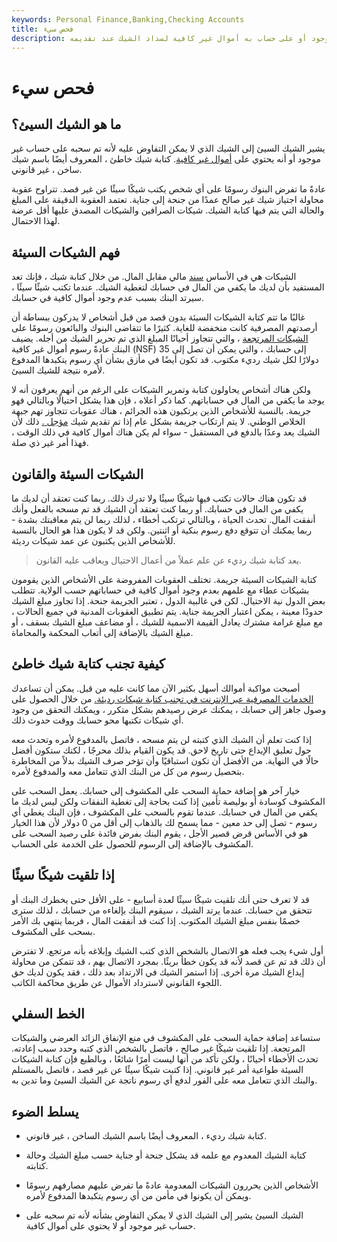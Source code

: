 ```yaml
---
keywords: Personal Finance,Banking,Checking Accounts
title: فحص سيء
description: الشيك السيئ هو شيك مسحوب على حساب غير موجود أو على حساب به أموال غير كافية لسداد الشيك عند تقديمه.
---
```


# فحص سيء
## ما هو الشيك السيئ؟

يشير الشيك السيئ إلى الشيك الذي لا يمكن التفاوض عليه لأنه تم سحبه على حساب غير موجود أو أنه يحتوي على [أموال غير كافية](/nsf). كتابة شيك خاطئ ، المعروف أيضًا باسم شيك ساخن ، غير قانوني.

عادةً ما تفرض البنوك رسومًا على أي شخص يكتب شيكًا سيئًا عن غير قصد. تتراوح عقوبة محاولة اجتياز شيك غير صالح عمدًا من جنحة إلى جناية. تعتمد العقوبة الدقيقة على المبلغ والحالة التي يتم فيها كتابة الشيك. شيكات الصرافين والشيكات المصدق عليها أقل عرضة لهذا الاحتمال.

## فهم الشيكات السيئة

الشيكات هي في الأساس [سند](/iou) مالي مقابل المال. من خلال كتابة شيك ، فإنك تعد المستفيد بأن لديك ما يكفي من المال في حسابك لتغطية الشيك. عندما تكتب شيئًا سيئًا ، سيرتد البنك بسبب عدم وجود أموال كافية في حسابك.

غالبًا ما تتم كتابة الشيكات السيئة بدون قصد من قبل أشخاص لا يدركون ببساطة أن أرصدتهم المصرفية كانت منخفضة للغاية. كثيرًا ما تتقاضى البنوك والبائعون رسومًا على [الشيكات المرتجعة](/bouncedcheck) ، والتي تتجاوز أحيانًا المبلغ الذي تم تحرير الشيك من أجله. يضيف البنك عادةً رسوم أموال غير كافية (NSF) إلى حسابك ، والتي يمكن أن تصل إلى 35 دولارًا لكل شيك رديء مكتوب. قد تكون أيضًا في مأزق بشأن أي رسوم يتكبدها المدفوع لأمره نتيجة للشيك السيئ.

ولكن هناك أشخاص يحاولون كتابة وتمرير الشيكات على الرغم من أنهم يعرفون أنه لا يوجد ما يكفي من المال في حساباتهم. كما ذكر أعلاه ، فإن هذا يشكل احتيالًا وبالتالي فهو جريمة. بالنسبة للأشخاص الذين يرتكبون هذه الجرائم ، هناك عقوبات تتجاوز تهم جبهة الخلاص الوطني. لا يتم ارتكاب جريمة بشكل عام إذا تم تقديم شيك [مؤجل .](/postdated) ذلك لأن الشيك يعد وعدًا بالدفع في المستقبل - سواء لم يكن هناك أموال كافية في ذلك الوقت ، فهذا أمر غير ذي صلة.

## الشيكات السيئة والقانون

قد تكون هناك حالات تكتب فيها شيكًا سيئًا ولا تدرك ذلك. ربما كنت تعتقد أن لديك ما يكفي من المال في حسابك. أو ربما كنت تعتقد أن الشيك قد تم مسحه بالفعل وأنك أنفقت المال. تحدث الحياة ، وبالتالي ترتكب أخطاء ، لذلك ربما لن يتم معاقبتك بشدة - ربما يمكنك أن تتوقع دفع رسوم بنكية أو اثنتين. ولكن قد لا يكون هذا هو الحال بالنسبة للأشخاص الذين يكتبون عن عمد شيكات رديئة.

> يعد كتابة شيك رديء عن علم عملاً من أعمال الاحتيال ويعاقب عليه القانون.

>

كتابة الشيكات السيئة جريمة. تختلف العقوبات المفروضة على الأشخاص الذين يقومون بشيكات عطاء مع علمهم بعدم وجود أموال كافية في حساباتهم حسب الولاية. تتطلب بعض الدول نية الاحتيال. لكن في غالبية الدول ، تعتبر الجريمة جنحة. إذا تجاوز مبلغ الشيك حدودًا معينة ، يمكن اعتبار الجريمة جناية. يتم تطبيق العقوبات المدنية في جميع الحالات ، مع مبلغ غرامة مشترك يعادل القيمة الاسمية للشيك ، أو مضاعف مبلغ الشيك بسقف ، أو مبلغ الشيك بالإضافة إلى أتعاب المحكمة والمحاماة.

## كيفية تجنب كتابة شيك خاطئ

أصبحت مواكبة أموالك أسهل بكثير الآن مما كانت عليه من قبل. يمكن أن تساعدك [الخدمات المصرفية عبر الإنترنت في تجنب كتابة شيكات رديئة.](/onlinebanking) من خلال الحصول على وصول جاهز إلى حسابك ، يمكنك عرض رصيدهم بشكل متكرر ، ويمكنك التحقق من وجود أي شيكات تكتبها محو حسابك ووقت حدوث ذلك.

إذا كنت تعلم أن الشيك الذي كتبته لن يتم مسحه ، فاتصل بالمدفوع لأمره وتحدث معه حول تعليق الإيداع حتى تاريخ لاحق. قد يكون القيام بذلك محرجًا ، لكنك ستكون أفضل حالًا في النهاية. من الأفضل أن تكون استباقيًا وأن تؤخر صرف الشيك بدلاً من المخاطرة بتحصيل رسوم من كل من البنك الذي تتعامل معه والمدفوع لأمره.

خيار آخر هو إضافة حماية السحب على المكشوف إلى حسابك. يعمل السحب على المكشوف كوسادة أو بوليصة تأمين إذا كنت بحاجة إلى تغطية النفقات ولكن ليس لديك ما يكفي من المال في حسابك. عندما تقوم بالسحب على المكشوف ، فإن البنك يغطي أي رسوم - تصل إلى حد معين - مما يسمح لك بالذهاب إلى أقل من 0 دولار لأن هذا الخيار هو في الأساس قرض قصير الأجل ، يقوم البنك بفرض فائدة على رصيد السحب على المكشوف بالإضافة إلى الرسوم للحصول على الخدمة على الحساب.

## إذا تلقيت شيكًا سيئًا

قد لا تعرف حتى أنك تلقيت شيكًا سيئًا لعدة أسابيع - على الأقل حتى يخطرك البنك أو تتحقق من حسابك. عندما يرتد الشيك ، سيقوم البنك بإلغاءه من حسابك ، لذلك سترى خصمًا بنفس مبلغ الشيك المكتوب. إذا كنت قد أنفقت المال ، فربما ينتهي بك الأمر بسحب على المكشوف.

أول شيء يجب فعله هو الاتصال بالشخص الذي كتب الشيك وإبلاغه بأنه مرتجع. لا تفترض أن ذلك قد تم عن قصد لأنه قد يكون خطأ بريئًا. بمجرد الاتصال بهم ، قد تتمكن من محاولة إيداع الشيك مرة أخرى. إذا استمر الشيك في الارتداد بعد ذلك ، فقد يكون لديك حق اللجوء القانوني لاسترداد الأموال عن طريق محاكمة الكاتب.

## الخط السفلي

ستساعد إضافة حماية السحب على المكشوف في منع الإنفاق الزائد العرضي والشيكات المرتجعة. إذا تلقيت شيكًا غير صالح ، فاتصل بالشخص الذي كتبه وحدد سبب إعادته. تحدث الأخطاء أحيانًا ، ولكن تأكد من أنها ليست أمرًا شائعًا ، وبالطبع فإن كتابة الشيكات السيئة طواعية أمر غير قانوني. إذا كتبت شيكًا سيئًا عن غير قصد ، فاتصل بالمستلم والبنك الذي تتعامل معه على الفور لدفع أي رسوم ناتجة عن الشيك السيئ وما تدين به.

## يسلط الضوء

- كتابة شيك رديء ، المعروف أيضًا باسم الشيك الساخن ، غير قانوني.

- كتابة الشيك المعدوم مع علمه قد يشكل جنحة أو جناية حسب مبلغ الشيك وحالة كتابته.

- الأشخاص الذين يحررون الشيكات المعدومة عادةً ما تفرض عليهم مصارفهم رسومًا ويمكن أن يكونوا في مأمن من أي رسوم يتكبدها المدفوع لأمره.

- الشيك السيئ يشير إلى الشيك الذي لا يمكن التفاوض بشأنه لأنه تم سحبه على حساب غير موجود أو لا يحتوي على أموال كافية.

